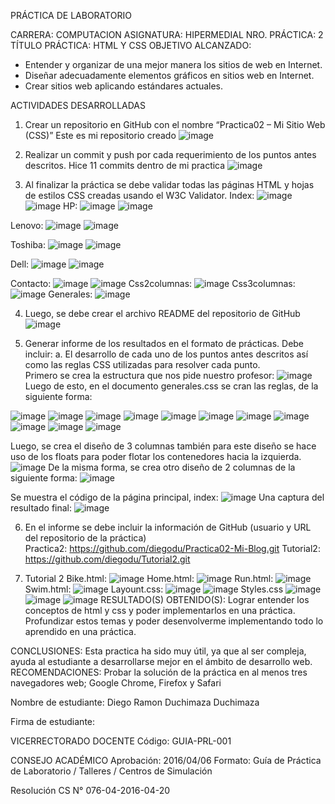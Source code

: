 

PRÁCTICA DE LABORATORIO 

CARRERA: COMPUTACION
ASIGNATURA: HIPERMEDIAL
NRO. PRÁCTICA:
2
TÍTULO PRÁCTICA: HTML Y CSS
OBJETIVO ALCANZADO: 
* Entender y organizar de una mejor manera los sitios de web en Internet.
* Diseñar adecuadamente elementos gráficos en sitios web en Internet. 
* Crear sitios web aplicando estándares actuales. 

ACTIVIDADES DESARROLLADAS
1. Crear un repositorio en GitHub con el nombre “Practica02 – Mi Sitio Web (CSS)”
Este es mi repositorio creado
![image](https://user-images.githubusercontent.com/34308601/67685889-dad54800-f963-11e9-967c-59ec1bdf24f1.png)

2. Realizar un commit y push por cada requerimiento de los puntos antes descritos.
Hice 11 commits dentro de mi practica
![image](https://user-images.githubusercontent.com/34308601/67685909-ddd03880-f963-11e9-851e-e25575ddb37d.png)

3. Al finalizar la práctica se debe validar todas las páginas HTML y hojas de estilos CSS creadas usando el W3C Validator.
Index:
![image](https://user-images.githubusercontent.com/34308601/67685920-e1fc5600-f963-11e9-8678-18698cf24d5d.png)
![image](https://user-images.githubusercontent.com/34308601/67685924-e4f74680-f963-11e9-8918-4738d707e71c.png)
HP:
![image](https://user-images.githubusercontent.com/34308601/67685938-e9236400-f963-11e9-93ea-3df56b242eea.png)
![image](https://user-images.githubusercontent.com/34308601/67685947-ee80ae80-f963-11e9-86d6-73866552cc48.png)

Lenovo:
![image](https://user-images.githubusercontent.com/34308601/67685964-f2143580-f963-11e9-9c8e-45baa11ac752.png)
![image](https://user-images.githubusercontent.com/34308601/67685969-f5a7bc80-f963-11e9-9a32-010da8ea89b6.png)

Toshiba:
![image](https://user-images.githubusercontent.com/34308601/67685983-fa6c7080-f963-11e9-967b-d6431202ecd2.png)
![image](https://user-images.githubusercontent.com/34308601/67685992-ff312480-f963-11e9-8cf8-6975d5164772.png)

Dell:
![image](https://user-images.githubusercontent.com/34308601/67685998-02c4ab80-f964-11e9-89c0-7a554dcea0cf.png)
![image](https://user-images.githubusercontent.com/34308601/67686011-06583280-f964-11e9-9e29-c9a66e4b1e75.png)

Contacto:
![image](https://user-images.githubusercontent.com/34308601/67686022-0a845000-f964-11e9-9946-4a578cd2d8d8.png)
![image](https://user-images.githubusercontent.com/34308601/67686031-0eb06d80-f964-11e9-9a0d-7efe6532c2c0.png)
Css2columnas:
![image](https://user-images.githubusercontent.com/34308601/67686038-12dc8b00-f964-11e9-87d4-5edf91a560d3.png)
Css3columnas:
![image](https://user-images.githubusercontent.com/34308601/67686045-15d77b80-f964-11e9-8326-e569714bcde3.png)
Generales:
![image](https://user-images.githubusercontent.com/34308601/67686053-1a9c2f80-f964-11e9-95ad-144cf2548f8b.png)

4. Luego, se debe crear el archivo README del repositorio de GitHub
![image](https://user-images.githubusercontent.com/34308601/67686053-1a9c2f80-f964-11e9-95ad-144cf2548f8b.png)

5. Generar informe de los resultados en el formato de prácticas. Debe incluir:
a. El desarrollo de cada uno de los puntos antes descritos así como las reglas CSS utilizadas para resolver cada punto.  
Primero se crea la estructura que nos pide nuestro profesor:
![image](https://user-images.githubusercontent.com/34308601/67686060-1e2fb680-f964-11e9-9d93-4e8f96f3789a.png)
Luego de esto, en el documento generales.css se cran las reglas, de la siguiente forma:

![image](https://user-images.githubusercontent.com/34308601/67686069-21c33d80-f964-11e9-90de-03e58b13cc7a.png)
![image](https://user-images.githubusercontent.com/34308601/67686078-2687f180-f964-11e9-85ac-91b54081936e.png)
![image](https://user-images.githubusercontent.com/34308601/67686093-2ab40f00-f964-11e9-9103-a6b5b0c16275.png)
![image](https://user-images.githubusercontent.com/34308601/67686102-2e479600-f964-11e9-8e11-8c6066cc59c2.png)
![image](https://user-images.githubusercontent.com/34308601/67686113-3273b380-f964-11e9-81a0-688d5ffd7e4a.png)
![image](https://user-images.githubusercontent.com/34308601/67686123-37386780-f964-11e9-81d6-bf9231ba0221.png)
![image](https://user-images.githubusercontent.com/34308601/67686135-3b648500-f964-11e9-80d4-262f01ebb457.png)
![image](https://user-images.githubusercontent.com/34308601/67686169-4ae3ce00-f964-11e9-8a53-3e06ca21520b.png)
![image](https://user-images.githubusercontent.com/34308601/67686170-4ae3ce00-f964-11e9-9034-2207e3ce0270.png)
![image](https://user-images.githubusercontent.com/34308601/67686171-4c14fb00-f964-11e9-934c-6cc9c7b5c8a1.png)
![image](https://user-images.githubusercontent.com/34308601/67686178-50411880-f964-11e9-9605-c8b1a35d2385.png)







Luego, se crea el diseño de 3 columnas también para este diseño se hace uso de los floats para poder flotar los contenedores hacia la izquierda.
![image](https://user-images.githubusercontent.com/34308601/67686188-5505cc80-f964-11e9-974e-1f142dbeed32.png)
De la misma forma, se crea otro diseño de 2 columnas de la siguiente forma:
![image](https://user-images.githubusercontent.com/34308601/67686199-58995380-f964-11e9-92f5-1d59cef60712.png)

Se muestra el código de la página principal, index:
![image](https://user-images.githubusercontent.com/34308601/67686211-5d5e0780-f964-11e9-98e2-6a748590b3ac.png)
Una captura del resultado final:
![image](https://user-images.githubusercontent.com/34308601/67686236-64851580-f964-11e9-8307-bd25ce09e3c3.png)

6. En el informe se debe incluir la información de GitHub (usuario y URL del repositorio de la práctica)  
Practica2:
https://github.com/diegodu/Practica02-Mi-Blog.git
Tutorial2:
https://github.com/diegodu/Tutorial2.git

7. Tutorial 2
Bike.html:
![image](https://user-images.githubusercontent.com/34308601/67688271-9055ca80-f967-11e9-8f46-72009b1c00be.png)
Home.html:
![image](https://user-images.githubusercontent.com/34308601/67688285-98156f00-f967-11e9-958d-65789349cbeb.png)
Run.html:
![image](https://user-images.githubusercontent.com/34308601/67688293-9d72b980-f967-11e9-9992-c915436b74b2.png)
Swim.html:
![image](https://user-images.githubusercontent.com/34308601/67688308-a2d00400-f967-11e9-9f85-6955ea789912.png)
Layount.css:
![image](https://user-images.githubusercontent.com/34308601/67688318-a794b800-f967-11e9-863f-78ef1a355883.png)
![image](https://user-images.githubusercontent.com/34308601/67688335-ac596c00-f967-11e9-9305-fa1eb509c328.png)
Styles.css
![image](https://user-images.githubusercontent.com/34308601/67688363-b7140100-f967-11e9-96a9-d0c32bd52dfb.png)
![image](https://user-images.githubusercontent.com/34308601/67688372-bb401e80-f967-11e9-9a8d-5bbe160bdb39.png)
![image](https://user-images.githubusercontent.com/34308601/67688392-c2672c80-f967-11e9-9309-8ddab036375b.png)
RESULTADO(S) OBTENIDO(S):
Lograr entender los conceptos de html y css y poder implementarlos en una práctica.
Profundizar estos temas y poder desenvolverme implementando todo lo aprendido en una práctica.

CONCLUSIONES:
Esta practica ha sido muy útil, ya que al ser compleja, ayuda al estudiante a desarrollarse mejor en el ámbito de desarrollo web.
RECOMENDACIONES:
Probar la solución de la práctica en al menos tres navegadores web; Google Chrome, Firefox y Safari

Nombre de estudiante: Diego Ramon Duchimaza Duchimaza


Firma de estudiante: 



VICERRECTORADO DOCENTE
Código: GUIA-PRL-001

CONSEJO ACADÉMICO
Aprobación: 2016/04/06
Formato: Guía de Práctica de Laboratorio / Talleres / Centros de Simulación


Resolución CS N° 076-04-2016-04-20


